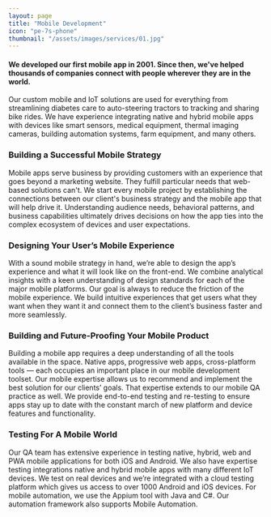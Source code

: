```yaml
---
layout: page
title: "Mobile Development"
icon: "pe-7s-phone"
thumbnail: "/assets/images/services/01.jpg"
---
```


<h4>We developed our first mobile app in 2001. Since then, we've helped thousands of companies connect with people wherever they are in the world.</h4>

<p>Our custom mobile and IoT solutions are used for everything from streamlining diabetes care to auto-steering tractors to tracking and sharing bike rides. We have experience integrating native and hybrid mobile apps with devices like smart sensors, medical equipment, thermal imaging cameras, building automation systems, farm equipment, and many others.</p>

<h3>Building a Successful Mobile Strategy</h3>

<p>Mobile apps serve business by providing customers with an experience that goes beyond a marketing website. They fulfill particular needs that web-based solutions can't. We start every mobile project by establishing the connections between our client's business strategy and the mobile app that will help drive it. Understanding audience needs, behavioral patterns, and business capabilities ultimately drives decisions on how the app ties into the complex ecosystem of devices and user expectations.</p>

<h3>Designing Your User’s Mobile Experience</h3>

<p>With a sound mobile strategy in hand, we’re able to design the app’s experience and what it will look like on the front-end. We combine analytical insights with a keen understanding of design standards for each of the major mobile platforms. Our goal is always to reduce the friction of the mobile experience. We build intuitive experiences that get users what they want when they want it and connect them to the client’s business faster and more seamlessly.</p>

<h3>Building and Future-Proofing Your Mobile Product</h3>

<p>Building a mobile app requires a deep understanding of all the tools available in the space. Native apps, progressive web apps, cross-platform tools — each occupies an important place in our mobile development toolset. Our mobile expertise allows us to recommend and implement the best solution for our clients’ goals. That expertise extends to our mobile QA practice as well. We provide end-to-end testing and re-testing to ensure apps stay up to date with the constant march of new platform and device features and functionality.</p>

<h3>Testing For A Mobile World</h3>

<p>Our QA team has extensive experience in testing native, hybrid, web and PWA mobile applications for both iOS and Android. We also have expertise testing integrations native and hybrid mobile apps with many different IoT devices. We test on real devices and we’re integrated with a cloud testing platform which gives us access to over 1000 Android and iOS devices. For mobile automation, we use the Appium tool with Java and C#. Our automation framework also supports Mobile Automation.</p>
